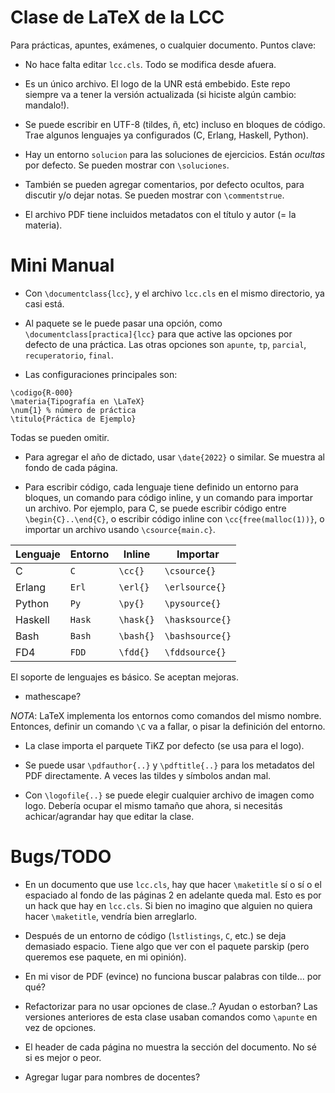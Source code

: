 Clase de LaTeX de la LCC
========================

Para prácticas, apuntes, exámenes, o cualquier documento. Puntos
clave:

- No hace falta editar `lcc.cls`. Todo se modifica desde afuera.

- Es un único archivo. El logo de la UNR está embebido. Este repo
siempre va a tener la versión actualizada (si hiciste algún cambio:
mandalo!).

- Se puede escribir en UTF-8 (tildes, ñ, etc) incluso en bloques de
código. Trae algunos lenguajes ya configurados (C, Erlang, Haskell,
Python).

- Hay un entorno `solucion` para las soluciones de ejercicios. Están
_ocultas_ por defecto. Se pueden mostrar con `\soluciones`.

- También se pueden agregar comentarios, por defecto ocultos, para
discutir y/o dejar notas. Se pueden mostrar con `\commentstrue`.

- El archivo PDF tiene incluidos metadatos con el título y autor (= la
materia).

Mini Manual
===========

- Con `\documentclass{lcc}`, y el archivo `lcc.cls` en el mismo
directorio, ya casi está.

- Al paquete se le puede pasar una opción, como
`\documentclass[practica]{lcc}` para que active las opciones por defecto
de una práctica. Las otras opciones son `apunte`, `tp`, `parcial`,
`recuperatorio`, `final`.

- Las configuraciones principales son:
```
\codigo{R-000}
\materia{Tipografía en \LaTeX}
\num{1} % número de práctica
\titulo{Práctica de Ejemplo}
```
Todas se pueden omitir.

- Para agregar el año de dictado, usar `\date{2022}` o similar. Se
muestra al fondo de cada página.

- Para escribir código, cada lenguaje tiene definido un entorno para
bloques, un comando para código inline, y un comando para importar
un archivo. Por ejemplo, para C, se puede escribir código entre
`\begin{C}..\end{C}`, o escribir código inline con `\cc{free(malloc(1))}`,
o importar un archivo usando `\csource{main.c}`.

| Lenguaje     | Entorno       | Inline         | Importar          |
|--------------|---------------|----------------|-------------------|
| C            | `C`           | `\cc{}`        | `\csource{}`      |
| Erlang       | `Erl`         | `\erl{}`       | `\erlsource{}`    |
| Python       | `Py`          | `\py{}`        | `\pysource{}`     |
| Haskell      | `Hask`        | `\hask{}`      | `\hasksource{}`   |
| Bash         | `Bash`        | `\bash{}`      | `\bashsource{}`   |
| FD4          | `FDD`         | `\fdd{}`       | `\fddsource{}`    |

El soporte de lenguajes es básico. Se aceptan mejoras.
- mathescape?

*NOTA*: LaTeX implementa los entornos como comandos del mismo nombre.
Entonces, definir un comando `\C` va a fallar, o pisar la definición
del entorno.

- La clase importa el parquete TiKZ por defecto (se usa para el logo).

- Se puede usar `\pdfauthor{..}` y `\pdftitle{..}` para los metadatos
del PDF directamente. A veces las tildes y símbolos andan mal.

- Con `\logofile{..}` se puede elegir cualquier archivo de imagen
como logo. Debería ocupar el mismo tamaño que ahora, si necesitás
achicar/agrandar hay que editar la clase.

Bugs/TODO
=========

- En un documento que use `lcc.cls`, hay que hacer `\maketitle` sí o
sí o el espaciado al fondo de las páginas 2 en adelante queda mal.
Esto es por un hack que hay en `lcc.cls`. Si bien no imagino que alguien
no quiera hacer `\maketitle`, vendría bien arreglarlo.

- Después de un entorno de código (`lstlistings`, `C`, etc.) se deja
demasiado espacio. Tiene algo que ver con el paquete parskip (pero
queremos ese paquete, en mi opinión).

- En mi visor de PDF (evince) no funciona buscar palabras con tilde...
por qué?

- Refactorizar para no usar opciones de clase..? Ayudan o estorban? Las
versiones anteriores de esta clase usaban comandos como `\apunte` en vez
de opciones.

- El header de cada página no muestra la sección del documento. No sé
si es mejor o peor.

- Agregar lugar para nombres de docentes?

